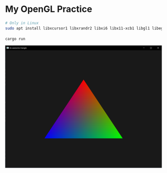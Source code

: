 My OpenGL Practice
========
```bash
# Only in Linux
sudo apt install libxcursor1 libxrandr2 libxi6 libx11-xcb1 libgl1 libegl1

cargo run
```

![screenshot](https://raw.githubusercontent.com/simnalamburt/i/master/opengl-practice/sample.png)

